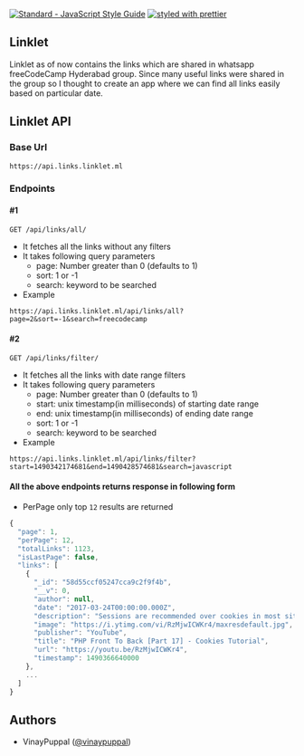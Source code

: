[![Standard - JavaScript Style Guide](https://cdn.rawgit.com/feross/standard/master/badge.svg)](https://github.com/feross/standard)
[![styled with prettier](https://img.shields.io/badge/styled_with-prettier-ff69b4.svg)](https://github.com/prettier/prettier)

## Linklet

Linklet as of now contains the links which are shared in whatsapp freeCodeCamp Hyderabad group. Since many useful links were shared in the group so I thought to create an app where we can find all links easily based on particular date.

## Linklet API

### Base Url
```
https://api.links.linklet.ml
```

### Endpoints
#### #1
```
GET /api/links/all/
``` 
- It fetches all the links without any filters
- It takes following query parameters
  - page: Number greater than 0 (defaults to 1)
  - sort: 1 or -1
  - search: keyword to be searched
- Example
```
https://api.links.linklet.ml/api/links/all?page=2&sort=-1&search=freecodecamp
``` 

#### #2
```
GET /api/links/filter/
``` 
- It fetches all the links with date range filters
- It takes following query parameters
  - page: Number greater than 0 (defaults to 1)
  - start: unix timestamp(in milliseconds) of starting date range
  - end: unix timestamp(in milliseconds) of ending date range
  - sort: 1 or -1
  - search: keyword to be searched
- Example
```
https://api.links.linklet.ml/api/links/filter?start=1490342174681&end=1490428574681&search=javascript
``` 

#### All the above endpoints returns response in following form
- PerPage only top `12` results are returned

```js
{
  "page": 1,
  "perPage": 12,
  "totalLinks": 1123,
  "isLastPage": false,
  "links": [
    {
      "_id": "58d55ccf05247cca9c2f9f4b",
      "__v": 0,
      "author": null,
      "date": "2017-03-24T00:00:00.000Z",
      "description": "Sessions are recommended over cookies in most situations but it is good to understand how cookies work as well. In this video we will be using the setcookie(...",
      "image": "https://i.ytimg.com/vi/RzMjwICWKr4/maxresdefault.jpg",
      "publisher": "YouTube",
      "title": "PHP Front To Back [Part 17] - Cookies Tutorial",
      "url": "https://youtu.be/RzMjwICWKr4",
      "timestamp": 1490366640000
    },
    ...
  ]
}
``` 

## Authors
- VinayPuppal ([@vinaypuppal](https://vinaypuppal.com))